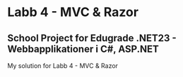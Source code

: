# Labb 4 - MVC & Razor
## School Project for Edugrade .NET23 - Webbapplikationer i C#, ASP.NET
My solution for Labb 4 - MVC & Razor
